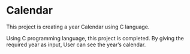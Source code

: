 # Calendar
This project is creating a year Calendar using C language.

Using C programming language, this project is 
completed. By giving the required year as input, User can see the year’s 
calendar.
